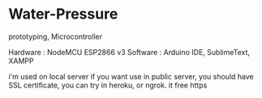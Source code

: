 # Water-Pressure
prototyping, Microcontroller

Hardware : NodeMCU ESP2866 v3
Software : Arduino IDE, SublimeText, XAMPP

i'm used on local server
if you want use in public server, you should have SSL certificate, you can try in heroku, or ngrok. it free https
